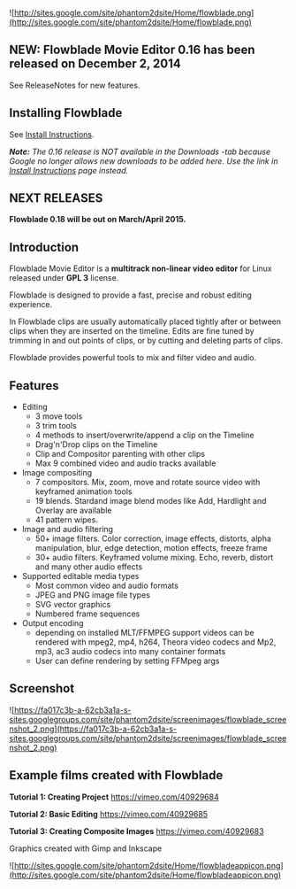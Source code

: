 ![http://sites.google.com/site/phantom2dsite/Home/flowblade.png](http://sites.google.com/site/phantom2dsite/Home/flowblade.png)


## NEW: Flowblade Movie Editor 0.16 has been released on December 2, 2014 ##
See ReleaseNotes for new features.

## Installing Flowblade ##

See [Install Instructions](InstallInstructions.md).

_**Note:** The 0.16 release is NOT available in the Downloads -tab because Google no longer allows new downloads to be added here. Use the link in [Install Instructions](InstallInstructions.md) page instead._

## NEXT RELEASES ##

**Flowblade 0.18 will be out on March/April 2015.**




## Introduction ##

Flowblade Movie Editor is a **multitrack non-linear video editor** for Linux released under **GPL 3** license.

Flowblade is designed to provide a fast, precise and robust editing experience.

In Flowblade clips are usually automatically placed tightly after or between clips when they are inserted on the timeline. Edits are fine tuned by trimming in and out points of clips, or by cutting and deleting parts of clips.

Flowblade provides powerful tools to mix and filter video and audio.

## Features ##
  * Editing
    * 3 move tools
    * 3 trim tools
    * 4 methods to insert/overwrite/append a clip on the Timeline
    * Drag'n'Drop clips on the Timeline
    * Clip and Compositor parenting with other clips
    * Max 9 combined video and audio tracks available
  * Image compositing
    * 7 compositors. Mix, zoom, move and rotate source video with keyframed animation tools
    * 19 blends. Stardand image blend modes like Add, Hardlight and Overlay are available
    * 41 pattern wipes.
  * Image and audio filtering
    * 50+ image filters. Color correction, image effects, distorts, alpha manipulation, blur, edge detection, motion effects, freeze frame
    * 30+ audio filters. Keyframed volume mixing. Echo, reverb, distort and many other audio effects
  * Supported editable media types
    * Most common video and audio formats
    * JPEG and PNG image file types
    * SVG vector graphics
    * Numbered frame sequences
  * Output encoding
    * depending on installed MLT/FFMPEG support videos can be rendered with mpeg2, mp4, h264, Theora video codecs and Mp2, mp3, ac3 audio codecs into many container formats
    * User can define rendering by setting FFMpeg args

## Screenshot ##
![https://fa017c3b-a-62cb3a1a-s-sites.googlegroups.com/site/phantom2dsite/screenimages/flowblade_screenshot_2.png](https://fa017c3b-a-62cb3a1a-s-sites.googlegroups.com/site/phantom2dsite/screenimages/flowblade_screenshot_2.png)

## Example films created with Flowblade ##

**Tutorial 1: Creating Project** https://vimeo.com/40929684

**Tutorial 2: Basic Editing** https://vimeo.com/40929685

**Tutorial 3: Creating Composite Images** https://vimeo.com/40929683

Graphics created with Gimp and Inkscape


![http://sites.google.com/site/phantom2dsite/Home/flowbladeappicon.png](http://sites.google.com/site/phantom2dsite/Home/flowbladeappicon.png)